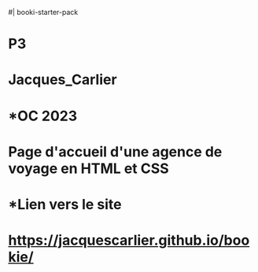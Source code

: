#| booki-starter-pack
# P3
# Jacques_Carlier
# *OC 2023
# Page d'accueil d'une agence de voyage en HTML et CSS
# *Lien vers le site 
# https://jacquescarlier.github.io/bookie/
